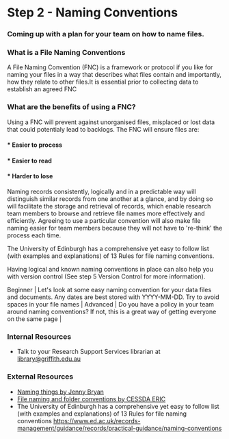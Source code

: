 # Step 2 - Naming Conventions

### Coming up with a plan for your team on how to name files.

### What is a File Naming Conventions

A File Naming Convention (FNC) is a framework or protocol if you like for naming your files in a way that describes what files contain and importantly, how they relate to other files.It is essential prior to collecting data to establish an agreed FNC

### What are the benefits of using a FNC?
Using a FNC will prevent against unorganised files, misplaced or lost data that could potentialy lead to backlogs.  The FNC will ensure files are:

#### * Easier to process
#### * Easier to read
#### * Harder to lose

Naming records consistently, logically and in a predictable way will distinguish similar records from one another at a glance, and by doing so will facilitate the storage and retrieval of records, which enable research team members to browse and retrieve file names more effectively and efficiently. Agreeing to use a particular convention will also make file naming easier for team members because they will not have to 're-think' the process each time.

The University of Edinburgh has a comprehensive yet easy to follow list (with examples and explanations) of 13 Rules for file naming conventions.

Having logical and known naming conventions in place can also help you with version control (See step 5 Version Control for more information).


Beginner | Let's look at some easy naming convention for your data files and documents. Any dates are best stored with YYYY-MM-DD. Try to avoid spaces in your file names |
Advanced | Do you have a policy in your team around naming conventions? If not, this is a great way of getting everyone on the same page |


### Internal Resources
* Talk to your Research Support Services librarian at library@griffith.edu.au

### External Resources
* [Naming things by Jenny Bryan](https://speakerdeck.com/jennybc/how-to-name-files)
* [File naming and folder conventions by CESSDA ERIC](https://www.cessda.eu/Training/Training-Resources/Library/Data-Management-Expert-Guide/2.-Organise-Document/File-naming-and-folder-structure)
* The University of Edinburgh has a comprehensive yet easy to follow list (with examples and explanations) of 13 Rules for file naming conventions https://www.ed.ac.uk/records-management/guidance/records/practical-guidance/naming-conventions


